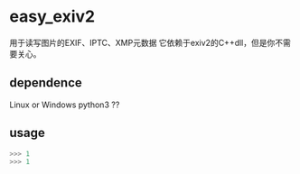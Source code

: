 # easy_exiv2

用于读写图片的EXIF、IPTC、XMP元数据
它依赖于exiv2的C++dll，但是你不需要关心。

## dependence

Linux or Windows
python3
??

## usage

```python
>>> 1
>>> 1
```
